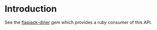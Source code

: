 
# Introduction

See the [flapjack-diner](https://github.com/flpjck/flapjack-diner/) gem which provides a ruby consumer of this API.
